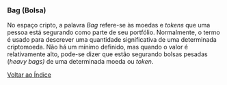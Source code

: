 ### Bag (Bolsa)

No espaço cripto, a palavra _Bag_ refere-se às moedas e _tokens_ que uma pessoa está segurando como parte de seu portfólio. Normalmente, o termo é usado para descrever uma quantidade significativa de uma determinada criptomoeda. Não há um mínimo definido, mas quando o valor é relativamente alto, pode-se dizer que estão segurando bolsas pesadas (_heavy bags)_ de uma determinada moeda ou _token_.

[Voltar ao Índice](../)